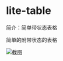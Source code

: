 # lite-table

简介：简单带状态表格

简单的附带状态的表格

![截图](https://img.alicdn.com/tfs/TB1_Oy4jcrI8KJjy0FhXXbfnpXa-840-956.png)





